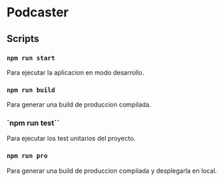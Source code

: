 # Podcaster

## Scripts

### `npm run start`

Para ejecutar la aplicacion en modo desarrollo.

### `npm run build`

Para generar una build de produccion compilada.

### `npm run test``

Para ejecutar los test unitarios del proyecto.

### `npm run pro`

Para generar una build de produccion compilada y desplegarla en local.
